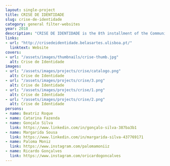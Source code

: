 ```yaml
---
layout: single-project
title: CRISE DE IDENTIDADE
slug: crise-de-identidade
category: general filter-websites
year: 2018
description: "CRISE DE IDENTIDADE is the 8th installment of the Communication Design B.A. graduates' annual exhibition on the Faculty of Fine-Arts of the University of Lisbon. Youth, Identity and Design were the main ideas behind this two week long event that displayed over 75 design projects and brought various guests like Elise by Olsen, Mário Moura, Estúdio Desisto, and others to talk about what design means in this generation."
links:
- url: "http://crisedeidentidade.belasartes.ulisboa.pt/"
  linktext: Website
covers:
- url: "/assets/images/thumbnails/crise-thumb.jpg"
  alt: Crise de Identidade
images:
- url: "/assets/images/projects/crise/catalogo.png"
  alt: Crise de Identidade
- url: "/assets/images/projects/crise/3.png"
  alt: Crise de Identidade
- url: "/assets/images/projects/crise/1.png"
  alt: Crise de Identidade
- url: "/assets/images/projects/crise/2.png"
  alt: Crise de Identidade
persons:
- name: Beatriz Roque
- name: Catarina Fazenda
- name: Gonçalo Silva
  link: https://www.linkedin.com/in/gonçalo-silva-387ba3b1
- name: Margarida Sousa
  link: https://www.linkedin.com/in/margarida-silva-437769171
- name: Paloma Moniz
  link: https://www.instagram.com/palomamoniiz
- name: Ricardo Gonçalves
  link: https://www.instagram.com/oricardogoncalves
---
```

